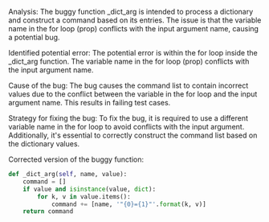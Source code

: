 Analysis:
The buggy function _dict_arg is intended to process a dictionary and construct a command based on its entries. The issue is that the variable name in the for loop (prop) conflicts with the input argument name, causing a potential bug.


Identified potential error:
The potential error is within the for loop inside the _dict_arg function. The variable name in the for loop (prop) conflicts with the input argument name.

Cause of the bug:
The bug causes the command list to contain incorrect values due to the conflict between the variable in the for loop and the input argument name. This results in failing test cases.

Strategy for fixing the bug:
To fix the bug, it is required to use a different variable name in the for loop to avoid conflicts with the input argument. Additionally, it's essential to correctly construct the command list based on the dictionary values.

Corrected version of the buggy function:
```python
def _dict_arg(self, name, value):
    command = []
    if value and isinstance(value, dict):
        for k, v in value.items():
            command += [name, '"{0}={1}"'.format(k, v)]
    return command
```